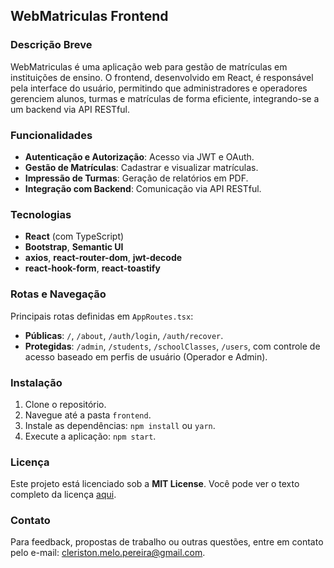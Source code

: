 ## WebMatriculas Frontend

### Descrição Breve
WebMatriculas é uma aplicação web para gestão de matrículas em instituições de ensino. O frontend, desenvolvido em React, é responsável pela interface do usuário, permitindo que administradores e operadores gerenciem alunos, turmas e matrículas de forma eficiente, integrando-se a um backend via API RESTful.

### Funcionalidades
- **Autenticação e Autorização**: Acesso via JWT e OAuth.
- **Gestão de Matrículas**: Cadastrar e visualizar matrículas.
- **Impressão de Turmas**: Geração de relatórios em PDF.
- **Integração com Backend**: Comunicação via API RESTful.

### Tecnologias
- **React** (com TypeScript)
- **Bootstrap**, **Semantic UI**
- **axios**, **react-router-dom**, **jwt-decode**
- **react-hook-form**, **react-toastify**

### Rotas e Navegação
Principais rotas definidas em `AppRoutes.tsx`:
- **Públicas**: `/`, `/about`, `/auth/login`, `/auth/recover`.
- **Protegidas**: `/admin`, `/students`, `/schoolClasses`, `/users`, com controle de acesso baseado em perfis de usuário (Operador e Admin).

### Instalação
1. Clone o repositório.
2. Navegue até a pasta `frontend`.
3. Instale as dependências: `npm install` ou `yarn`.
4. Execute a aplicação: `npm start`.

### Licença
Este projeto está licenciado sob a **MIT License**. Você pode ver o texto completo da licença [aqui](https://opensource.org/licenses/MIT).

### Contato

Para feedback, propostas de trabalho ou outras questões, entre em contato pelo e-mail: [cleriston.melo.pereira@gmail.com](mailto:cleriston.melo.pereira@gmail.com).
